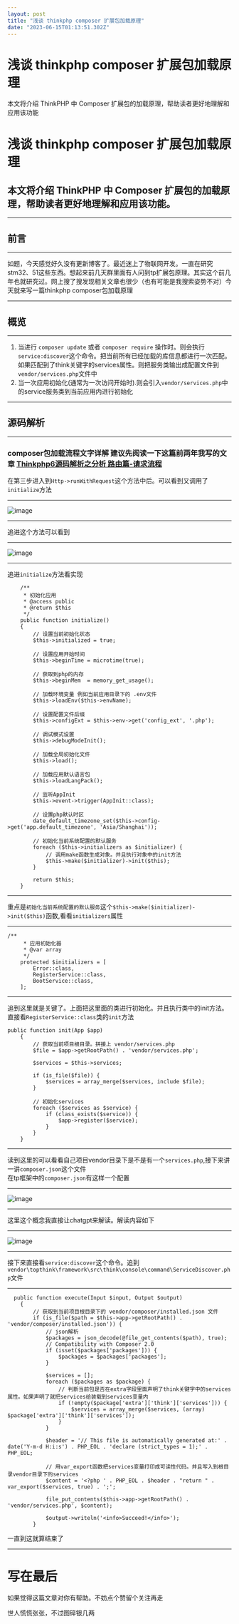 ```yaml
---
layout: post
title: "浅谈 thinkphp composer 扩展包加载原理"
date: "2023-06-15T01:13:51.302Z"
---
```

浅谈 thinkphp composer 扩展包加载原理
============================

本文将介绍 ThinkPHP 中 Composer 扩展包的加载原理，帮助读者更好地理解和应用该功能

浅谈 thinkphp composer 扩展包加载原理
============================

本文将介绍 ThinkPHP 中 Composer 扩展包的加载原理，帮助读者更好地理解和应用该功能。
---------------------------------------------------

* * *

前言
--

* * *

如题，今天感觉好久没有更新博客了。最近迷上了物联网开发。一直在研究stm32、51这些东西。想起来前几天群里面有人问到tp扩展包原理。其实这个前几年也就研究过。网上搜了搜发现相关文章也很少（也有可能是我搜索姿势不对）今天就来写一篇thinkphp composer包加载原理

* * *

概览
--

* * *

1.  当进行 `composer update` 或者 `composer require` 操作时。则会执行`service:discover`这个命令。把当前所有已经加载的库信息都进行一次匹配。如果匹配到了think关键字的services属性。则把服务类输出成配置文件到`vendor/services.php`文件中
2.  当一次应用初始化(通常为一次访问开始时).则会引入`vendor/services.php`中的service服务类到当前应用内进行初始化

* * *

源码解析
----

* * *

### composer包加载流程文字详解 建议先阅读一下这篇前两年我写的文章 [Thinkphp6源码解析之分析 路由篇-请求流程](https://www.cnblogs.com/death-satan/p/12694108.html)

在第三步进入到`Http->runWithRequest`这个方法中后。可以看到又调用了`initialize`方法

* * *

![image](https://img2023.cnblogs.com/blog/1916006/202306/1916006-20230614214043665-1959144272.png)

* * *

追进这个方法可以看到

* * *

![image](https://img2023.cnblogs.com/blog/1916006/202306/1916006-20230614214319862-671674061.png)

* * *

追进`initialize`方法看实现

        /**
         * 初始化应用
         * @access public
         * @return $this
         */
        public function initialize()
        {
            // 设置当前初始化状态
            $this->initialized = true;
            
            // 设置应用开始时间
            $this->beginTime = microtime(true);
            
            // 获取到php的内存
            $this->beginMem  = memory_get_usage();
    
            // 加载环境变量 例如当前应用目录下的 .env文件
            $this->loadEnv($this->envName);
    
            // 设置配置文件后缀
            $this->configExt = $this->env->get('config_ext', '.php');
            
            // 调试模式设置
            $this->debugModeInit();
    
            // 加载全局初始化文件
            $this->load();
    
            // 加载应用默认语言包
            $this->loadLangPack();
    
            // 监听AppInit
            $this->event->trigger(AppInit::class);
            
            // 设置php默认时区
            date_default_timezone_set($this->config->get('app.default_timezone', 'Asia/Shanghai'));
    
            // 初始化当前系统配置的默认服务
            foreach ($this->initializers as $initializer) {
    			// 调用make函数生成对象。并且执行对象中的init方法
                $this->make($initializer)->init($this);
            }
    
            return $this;
        }
    

* * *

重点是`初始化当前系统配置的默认服务`这个`$this->make($initializer)->init($this)`函数,看看`initializers`属性

* * *

    /**
         * 应用初始化器
         * @var array
         */
        protected $initializers = [
            Error::class,
            RegisterService::class,
            BootService::class,
        ];
    
    

* * *

追到这里就是关键了。上面把这里面的类进行初始化。并且执行类中的init方法。直接看`RegisterService::class`类的`init`方法

    public function init(App $app)
        {
            // 获取当前项目根目录。拼接上 vendor/services.php
            $file = $app->getRootPath() . 'vendor/services.php';
    
            $services = $this->services;
    
            if (is_file($file)) {
                $services = array_merge($services, include $file);
            }
    
            // 初始化services
            foreach ($services as $service) {
                if (class_exists($service)) {
                    $app->register($service);
                }
            }
        }
    

* * *

读到这里的可以看看自己项目vendor目录下是不是有一个`services.php`,接下来讲一讲`composer.json`这个文件  
在tp框架中的`composer.json`有这样一个配置

* * *

![image](https://img2023.cnblogs.com/blog/1916006/202306/1916006-20230614220640614-1875890193.png)

* * *

这里这个概念我直接让chatgpt来解读。解读内容如下

* * *

![image](https://img2023.cnblogs.com/blog/1916006/202306/1916006-20230614220817333-159222375.png)

* * *

接下来直接看`service:discover`这个命令。追到`vendor\topthink\framework\src\think\console\command\ServiceDiscover.php`文件

* * *

      public function execute(Input $input, Output $output)
        {
            // 获取到当前项目根目录下的 vendor/composer/installed.json 文件
            if (is_file($path = $this->app->getRootPath() . 'vendor/composer/installed.json')) {
                // json解析
                $packages = json_decode(@file_get_contents($path), true);
                // Compatibility with Composer 2.0
                if (isset($packages['packages'])) {
                    $packages = $packages['packages'];
                }
    
                $services = [];
                foreach ($packages as $package) {
                    // 判断当前包是否在extra字段里面声明了think关键字中的services属性。如果声明了就把services给装载到services变量内
                    if (!empty($package['extra']['think']['services'])) {
                        $services = array_merge($services, (array) $package['extra']['think']['services']);
                    }
                }
    
                $header = '// This file is automatically generated at:' . date('Y-m-d H:i:s') . PHP_EOL . 'declare (strict_types = 1);' . PHP_EOL;
    
                // 用var_export函数把services变量打印成可读性代码。并且写入到根目录vendor目录下的services
                $content = '<?php ' . PHP_EOL . $header . "return " . var_export($services, true) . ';';
    
                file_put_contents($this->app->getRootPath() . 'vendor/services.php', $content);
    
                $output->writeln('<info>Succeed!</info>');
            }
    

一直到这就算结束了

* * *

写在最后
====

如果觉得这篇文章对你有帮助。不妨点个赞留个关注再走

世人慌慌张张，不过图碎银几两